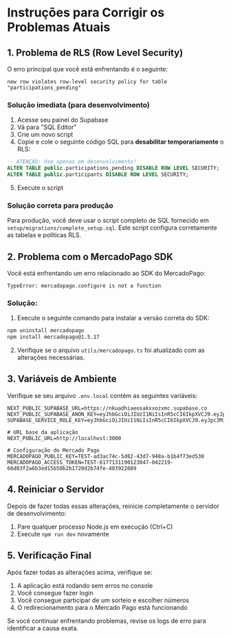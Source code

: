# Instruções para Corrigir os Problemas Atuais

## 1. Problema de RLS (Row Level Security)

O erro principal que você está enfrentando é o seguinte:
```
new row violates row-level security policy for table "participations_pending"
```

### Solução imediata (para desenvolvimento)

1. Acesse seu painel do Supabase
2. Vá para "SQL Editor"
3. Crie um novo script
4. Copie e cole o seguinte código SQL para **desabilitar temporariamente** o RLS:

```sql
-- ATENÇÃO: Use apenas em desenvolvimento!
ALTER TABLE public.participations_pending DISABLE ROW LEVEL SECURITY;
ALTER TABLE public.participants DISABLE ROW LEVEL SECURITY;
```

5. Execute o script

### Solução correta para produção

Para produção, você deve usar o script completo de SQL fornecido em `setup/migrations/complete_setup.sql`. Este script configura corretamente as tabelas e políticas RLS.

## 2. Problema com o MercadoPago SDK

Você está enfrentando um erro relacionado ao SDK do MercadoPago:
```
TypeError: mercadopago.configure is not a function
```

### Solução:

1. Execute o seguinte comando para instalar a versão correta do SDK:
```bash
npm uninstall mercadopago
npm install mercadopago@1.5.17
```

2. Verifique se o arquivo `utils/mercadopago.ts` foi atualizado com as alterações necessárias.

## 3. Variáveis de Ambiente

Verifique se seu arquivo `.env.local` contém as seguintes variáveis:

```
NEXT_PUBLIC_SUPABASE_URL=https://nkuadhiaeosakxxozxmc.supabase.co
NEXT_PUBLIC_SUPABASE_ANON_KEY=eyJhbGciOiJIUzI1NiIsInR5cCI6IkpXVCJ9.eyJpc3MiOiJzdXBhYmFzZSIsInJlZiI6Im5rdWFkaGlhZW9zYWt4eG96eG1jIiwicm9sZSI6ImFub24iLCJpYXQiOjE3NDQ4OTQwMzAsImV4cCI6MjA2MDQ3MDAzMH0.SsjaoXLXHV6nOLpCuindrlJ7d1LUbyAteQjSK4Lp9QU
SUPABASE_SERVICE_ROLE_KEY=eyJhbGciOiJIUzI1NiIsInR5cCI6IkpXVCJ9.eyJpc3MiOiJzdXBhYmFzZSIsInJlZiI6Im5rdWFkaGlhZW9zYWt4eG96eG1jIiwicm9sZSI6InNlcnZpY2Vfcm9sZSIsImlhdCI6MTc0NDg5NDAzMCwiZXhwIjoyMDYwNDcwMDMwfQ.hpPxkXncAOhJxAPAeq_Kj6SRr0oxJU4kQH7PBRQdw6s

# URL base da aplicação
NEXT_PUBLIC_URL=http://localhost:3000

# Configuração do Mercado Pago
MERCADOPAGO_PUBLIC_KEY=TEST-ad3ac74c-5d82-43d7-948a-b1b4f73ed530
MERCADOPAGO_ACCESS_TOKEN=TEST-6177131190123047-042219-66d03f2a6b3ed15b50b2b1720d2b74fe-403922089
```

## 4. Reiniciar o Servidor

Depois de fazer todas essas alterações, reinicie completamente o servidor de desenvolvimento:

1. Pare qualquer processo Node.js em execução (Ctrl+C)
2. Execute `npm run dev` novamente

## 5. Verificação Final

Após fazer todas as alterações acima, verifique se:

1. A aplicação está rodando sem erros no console
2. Você consegue fazer login
3. Você consegue participar de um sorteio e escolher números
4. O redirecionamento para o Mercado Pago está funcionando

Se você continuar enfrentando problemas, revise os logs de erro para identificar a causa exata. 